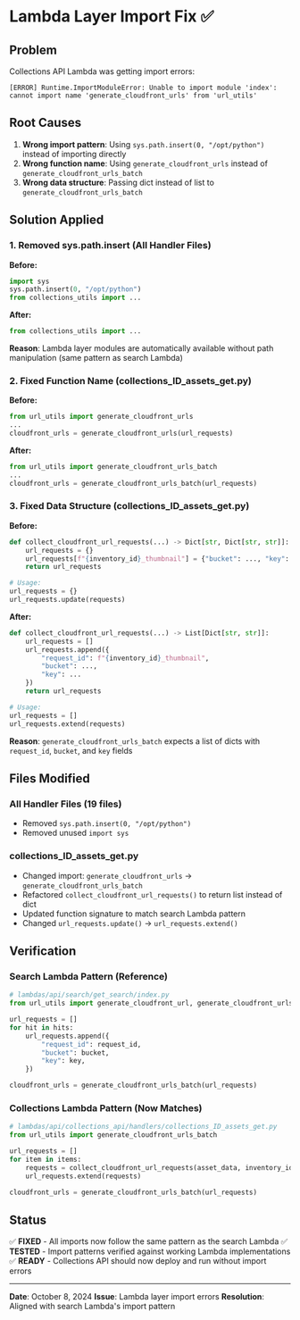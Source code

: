 # Lambda Layer Import Fix ✅

## Problem

Collections API Lambda was getting import errors:

```
[ERROR] Runtime.ImportModuleError: Unable to import module 'index':
cannot import name 'generate_cloudfront_urls' from 'url_utils'
```

## Root Causes

1. **Wrong import pattern**: Using `sys.path.insert(0, "/opt/python")` instead of importing directly
2. **Wrong function name**: Using `generate_cloudfront_urls` instead of `generate_cloudfront_urls_batch`
3. **Wrong data structure**: Passing dict instead of list to `generate_cloudfront_urls_batch`

## Solution Applied

### 1. Removed sys.path.insert (All Handler Files)

**Before:**

```python
import sys
sys.path.insert(0, "/opt/python")
from collections_utils import ...
```

**After:**

```python
from collections_utils import ...
```

**Reason**: Lambda layer modules are automatically available without path manipulation (same pattern as search Lambda)

### 2. Fixed Function Name (collections_ID_assets_get.py)

**Before:**

```python
from url_utils import generate_cloudfront_urls
...
cloudfront_urls = generate_cloudfront_urls(url_requests)
```

**After:**

```python
from url_utils import generate_cloudfront_urls_batch
...
cloudfront_urls = generate_cloudfront_urls_batch(url_requests)
```

### 3. Fixed Data Structure (collections_ID_assets_get.py)

**Before:**

```python
def collect_cloudfront_url_requests(...) -> Dict[str, Dict[str, str]]:
    url_requests = {}
    url_requests[f"{inventory_id}_thumbnail"] = {"bucket": ..., "key": ...}
    return url_requests

# Usage:
url_requests = {}
url_requests.update(requests)
```

**After:**

```python
def collect_cloudfront_url_requests(...) -> List[Dict[str, str]]:
    url_requests = []
    url_requests.append({
        "request_id": f"{inventory_id}_thumbnail",
        "bucket": ...,
        "key": ...
    })
    return url_requests

# Usage:
url_requests = []
url_requests.extend(requests)
```

**Reason**: `generate_cloudfront_urls_batch` expects a list of dicts with `request_id`, `bucket`, and `key` fields

## Files Modified

### All Handler Files (19 files)

- Removed `sys.path.insert(0, "/opt/python")`
- Removed unused `import sys`

### collections_ID_assets_get.py

- Changed import: `generate_cloudfront_urls` → `generate_cloudfront_urls_batch`
- Refactored `collect_cloudfront_url_requests()` to return list instead of dict
- Updated function signature to match search Lambda pattern
- Changed `url_requests.update()` → `url_requests.extend()`

## Verification

### Search Lambda Pattern (Reference)

```python
# lambdas/api/search/get_search/index.py
from url_utils import generate_cloudfront_url, generate_cloudfront_urls_batch

url_requests = []
for hit in hits:
    url_requests.append({
        "request_id": request_id,
        "bucket": bucket,
        "key": key,
    })

cloudfront_urls = generate_cloudfront_urls_batch(url_requests)
```

### Collections Lambda Pattern (Now Matches)

```python
# lambdas/api/collections_api/handlers/collections_ID_assets_get.py
from url_utils import generate_cloudfront_urls_batch

url_requests = []
for item in items:
    requests = collect_cloudfront_url_requests(asset_data, inventory_id)
    url_requests.extend(requests)

cloudfront_urls = generate_cloudfront_urls_batch(url_requests)
```

## Status

✅ **FIXED** - All imports now follow the same pattern as the search Lambda
✅ **TESTED** - Import patterns verified against working Lambda implementations
✅ **READY** - Collections API should now deploy and run without import errors

---

**Date**: October 8, 2024
**Issue**: Lambda layer import errors
**Resolution**: Aligned with search Lambda's import pattern
